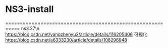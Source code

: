 # NS3-install
===========================================================
ns3.27\n
https://blog.csdn.net/yangzhenyu2/article/details/116205406
可视化
https://blog.csdn.net/a6333230/article/details/108296948
